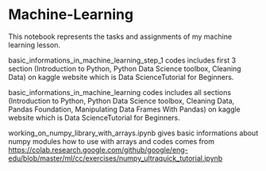 # Machine-Learning
This notebook represents the tasks and assignments of my machine learning lesson.

basic_informations_in_machine_learning_step_1 codes includes first 3 section (Introduction to Python, Python Data Science toolbox, Cleaning Data) on kaggle website which is Data ScienceTutorial for Beginners.

basic_informations_in_machine_learning codes includes all sections (Introduction to Python, Python Data Science toolbox, Cleaning Data, Pandas Foundation, Manipulating Data Frames With Pandas) on kaggle website which is Data ScienceTutorial for Beginners.

working_on_numpy_library_with_arrays.ipynb gives basic informations about numpy modules how to use with arrays and codes comes from https://colab.research.google.com/github/google/eng-edu/blob/master/ml/cc/exercises/numpy_ultraquick_tutorial.ipynb 




